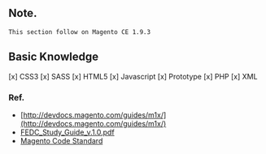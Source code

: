 ## Note.

    This section follow on Magento CE 1.9.3
    

## Basic Knowledge
 [x] CSS3
 [x] SASS
 [x] HTML5
 [x] Javascript
 [x] Prototype
 [x] PHP
 [x] XML


### Ref.
 - [http://devdocs.magento.com/guides/m1x/](http://devdocs.magento.com/guides/m1x/)
 - [FEDC_Study_Guide_v.1.0.pdf](http://info2.magento.com/rs/magentosoftware/images/FEDC_Study_Guide_v.1.0.pdf)
 - [Magento Code Standard](http://devdocs.magento.com/guides/v2.0/coding-standards/bk-coding-standards.html)
